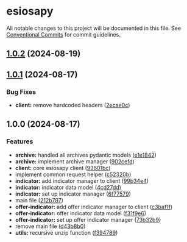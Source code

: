 # esiosapy

All notable changes to this project will be documented in this file. See
[Conventional Commits](https://conventionalcommits.org) for commit guidelines.

## [1.0.2](https://github.com/M4RC0Sx/esiosapy/compare/v1.0.1...v1.0.2) (2024-08-19)

## [1.0.1](https://github.com/M4RC0Sx/esiosapy/compare/v1.0.0...v1.0.1) (2024-08-17)

### Bug Fixes

* **client:** remove hardcoded headers ([2ecae0c](https://github.com/M4RC0Sx/esiosapy/commit/2ecae0cfbef5194e2750f1c8e5e6b4a4139adcf6))

## 1.0.0 (2024-08-17)

### Features

* **archive:** handled all archives pydantic models ([e1e1842](https://github.com/M4RC0Sx/esiosapy/commit/e1e1842dc51d148e3ef04a957a08fe76a1c9f447))
* **archive:** implement archive manager ([902cefd](https://github.com/M4RC0Sx/esiosapy/commit/902cefd7e0a2ba6db3d354fcf08f4d79996c6dff))
* **client:** core esiosapy client ([93601bc](https://github.com/M4RC0Sx/esiosapy/commit/93601bc2f9c2133567944db765f5cb05c38d27e3))
* implement common request helper ([c52320b](https://github.com/M4RC0Sx/esiosapy/commit/c52320ba4973b23d15e529a66aa379af2c4ca8c9))
* **indicator:** add indicator manager to client ([99b34e4](https://github.com/M4RC0Sx/esiosapy/commit/99b34e4a742ff41f0d361e954bce28cfcef4c76d))
* **indicator:** indicator data model ([4cd27dd](https://github.com/M4RC0Sx/esiosapy/commit/4cd27ddaf605550f435441f2e32851faee5797f3))
* **indicator:** set up indicator manager ([6f77579](https://github.com/M4RC0Sx/esiosapy/commit/6f77579556041e0157ad43993819d2f913d9dfde))
* main file ([212b797](https://github.com/M4RC0Sx/esiosapy/commit/212b797012c2785b02819e0f99f0cbbf28fbd577))
* **offer-indicator:** add offer indicator manager to client ([c3baf1f](https://github.com/M4RC0Sx/esiosapy/commit/c3baf1f0a2c88744deb01e50449ad2f3e06643dc))
* **offer-indicator:** offer indicator data model ([f31f9e6](https://github.com/M4RC0Sx/esiosapy/commit/f31f9e691908d709feba39ff42ceeed44f33f2d3))
* **offer-indicator:** set up offer indicator manager ([73b32b9](https://github.com/M4RC0Sx/esiosapy/commit/73b32b9f42ce91a1859efc0fa0345a4ddc003f6f))
* remove main file ([d43b8b0](https://github.com/M4RC0Sx/esiosapy/commit/d43b8b0e0bfe56e2350ea10f886cddc3a0665b46))
* **utils:** recursive unzip function ([f394789](https://github.com/M4RC0Sx/esiosapy/commit/f3947892af95cc9df84560dabef3b6ff040f7f76))
